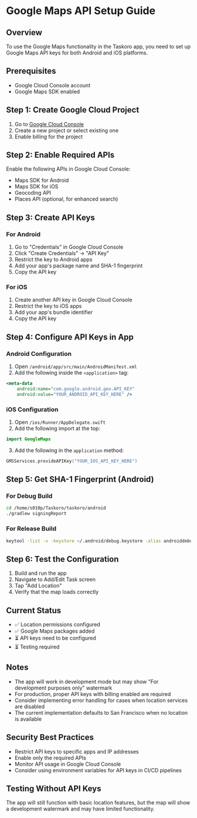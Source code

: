 # Google Maps API Setup Guide

## Overview

To use the Google Maps functionality in the Taskoro app, you need to set up Google Maps API keys for both Android and iOS platforms.

## Prerequisites

- Google Cloud Console account
- Google Maps SDK enabled

## Step 1: Create Google Cloud Project

1. Go to [Google Cloud Console](https://console.cloud.google.com/)
2. Create a new project or select existing one
3. Enable billing for the project

## Step 2: Enable Required APIs

Enable the following APIs in Google Cloud Console:

- Maps SDK for Android
- Maps SDK for iOS
- Geocoding API
- Places API (optional, for enhanced search)

## Step 3: Create API Keys

### For Android

1. Go to "Credentials" in Google Cloud Console
2. Click "Create Credentials" → "API Key"
3. Restrict the key to Android apps
4. Add your app's package name and SHA-1 fingerprint
5. Copy the API key

### For iOS

1. Create another API key in Google Cloud Console
2. Restrict the key to iOS apps
3. Add your app's bundle identifier
4. Copy the API key

## Step 4: Configure API Keys in App

### Android Configuration

1. Open `/android/app/src/main/AndroidManifest.xml`
2. Add the following inside the `<application>` tag:

```xml
<meta-data
    android:name="com.google.android.geo.API_KEY"
    android:value="YOUR_ANDROID_API_KEY_HERE" />
```

### iOS Configuration

1. Open `/ios/Runner/AppDelegate.swift`
2. Add the following import at the top:

```swift
import GoogleMaps
```

3. Add the following in the `application` method:

```swift
GMSServices.provideAPIKey("YOUR_IOS_API_KEY_HERE")
```

## Step 5: Get SHA-1 Fingerprint (Android)

### For Debug Build

```bash
cd /home/s010p/Taskoro/taskoro/android
./gradlew signingReport
```

### For Release Build

```bash
keytool -list -v -keystore ~/.android/debug.keystore -alias androiddebugkey -storepass android -keypass android
```

## Step 6: Test the Configuration

1. Build and run the app
2. Navigate to Add/Edit Task screen
3. Tap "Add Location"
4. Verify that the map loads correctly

## Current Status

- ✅ Location permissions configured
- ✅ Google Maps packages added
- ⏳ API keys need to be configured
- ⏳ Testing required

## Notes

- The app will work in development mode but may show "For development purposes only" watermark
- For production, proper API keys with billing enabled are required
- Consider implementing error handling for cases when location services are disabled
- The current implementation defaults to San Francisco when no location is available

## Security Best Practices

- Restrict API keys to specific apps and IP addresses
- Enable only the required APIs
- Monitor API usage in Google Cloud Console
- Consider using environment variables for API keys in CI/CD pipelines

## Testing Without API Keys

The app will still function with basic location features, but the map will show a development watermark and may have limited functionality.

